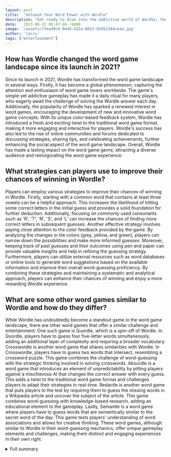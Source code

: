 ```yaml
---
layout: post
title:  "Unleash Your Word Power with Wordle"
description: "Get ready to dive into the addictive world of Wordle, the word game that has taken the globe by storm. Discover how to improve your chances of winning, explore exciting spin-off games, and uncover the secrets of WordleBot. Prepare to unleash your word power and conquer the challenge!"
date:   2023-08-22 00:47:46 -0400
image: '/assets/73ea49c6-0e4d-422a-8023-02d52244ceaa.jpg'
author: 'larry'
tags: ["entertainment"]
---
```


## How has Wordle changed the word game landscape since its launch in 2021?
Since its launch in 2021, Wordle has transformed the word game landscape in several ways. Firstly, it has become a global phenomenon, capturing the attention and enthusiasm of word game lovers worldwide. The game's simple yet addictive gameplay has made it a daily ritual for many players, who eagerly await the challenge of solving the Wordle answer each day. Additionally, the popularity of Wordle has sparked a renewed interest in word games, encouraging the development of new and innovative word game concepts. With its unique color-based feedback system, Wordle has introduced a fresh and exciting twist to the traditional word game format, making it more engaging and interactive for players. Wordle's success has also led to the rise of online communities and forums dedicated to discussing strategies, sharing tips, and celebrating achievements, further enhancing the social aspect of the word game landscape. Overall, Wordle has made a lasting impact on the word game genre, attracting a diverse audience and reinvigorating the word game experience.

## What strategies can players use to improve their chances of winning in Wordle?
Players can employ various strategies to improve their chances of winning in Wordle. Firstly, starting with a common word that contains at least three vowels can be a helpful approach. This increases the likelihood of hitting some correct letters in the initial guess and provides a solid foundation for further deduction. Additionally, focusing on commonly used consonants such as 'R', 'T', 'N', 'S', and 'L' can increase the chances of finding more correct letters in subsequent guesses. Another effective strategy involves paying close attention to the color feedback provided by the game. By analyzing the changes in tile colors (grey, yellow, and green), players can narrow down the possibilities and make more informed guesses. Moreover, keeping track of past guesses and their outcomes using pen and paper can provide valuable insights and help in refining the guessing strategy. Furthermore, players can utilize external resources such as word databases or online tools to generate word suggestions based on the available information and improve their overall word-guessing proficiency. By combining these strategies and maintaining a systematic and analytical approach, players can enhance their chances of winning and enjoy a more rewarding Wordle experience.

## What are some other word games similar to Wordle and how do they differ?
While Wordle has undoubtedly become a standout game in the word game landscape, there are other word games that offer a similar challenge and entertainment. One such game is Quordle, which is a spin-off of Wordle. In Quordle, players have to guess four five-letter words simultaneously, adding an additional layer of complexity and requiring a broader vocabulary. Crosswordle is another word game that shares similarities with Wordle. In Crosswordle, players have to guess two words that intersect, resembling a crossword puzzle. This game combines the challenge of word-guessing with the strategic thinking involved in solving crosswords. Absurdle is a word game that introduces an element of unpredictability by pitting players against a mischievous AI that changes the correct answer with every guess. This adds a twist to the traditional word game format and challenges players to adapt their strategies in real-time. Redactle is another word game that puts players to the test by requiring them to guess the missing words in a Wikipedia article and uncover the subject of the article. This game combines word-guessing with knowledge-based research, adding an educational element to the gameplay. Lastly, Semantle is a word game where players have to guess words that are semantically similar to the secret word of the day. This game tests players' understanding of word associations and allows for creative thinking. These word games, although similar to Wordle in their word-guessing mechanics, offer unique gameplay elements and challenges, making them distinct and engaging experiences in their own right.

<details>
  <summary>Full summary</summary>
Wordle has become a daily ritual for its fans across the globe. Launched in 2021, the word game soon became a viral trend. The craze surrounding the puzzle hasn't slowed down since then. Every day, people try their best to solve the Wordle answer, and if successful, they aren't shy about boasting their vocabulary and puzzle-solving skills.<br><br>The word puzzle requires the player to guess the correct five-letter word of the day in six tries. The first guess is the hardest, but there's a trick to tackle it. One strategy is to come up with a word comprising the most number of vowels. By submitting the guessed word by hitting 'enter' on the Wordle keypad, the player can notice the color of the tiles change. Grey tiles depict letters that do not appear in the word, yellow tiles show that the letter is right but placed on the wrong tile, and green tiles indicate the right letter in the correct spot.<br><br>To improve their chances of winning, players must remember the limited number of tries Wordle offers. Choosing a common word with at least three vowels is a good way to start. Words like 'saute', 'adios', 'aisle', and 'lemur' have a mix of vowels and consonants and can help finish the game with fewer guesses. Beginning with a word that has some common consonants such as 'R', 'T', 'N', 'S', and 'L', along with vowels, is another helpful tip for success in Wordle. Eliminating letters that don't appear in a word (or in grey tiles) is also an important strategy. Guessing the second word using this process increases the chances of finding letters that would turn green or yellow in fewer tries.<br><br>For an extra edge in the game, players can choose a new word every time they start Wordle. Starting with a different word each day adds some fun to the daily word puzzle game. It's recommended to pick a word with different vowels and consonants each time. However, some players prefer starting Wordle with the same word every day. They choose words with at least two to three vowels along with common consonants to arrive at the Wordle of the day.<br><br>While playing Wordle, it's crucial to be careful about words that include the same two letters, as they can use up guesses. Just because a letter has been placed on a green tile doesn't mean it cannot be used again in the word. Using a pen and paper can help jot down information for more clarity. Players can write down the letter in the green tiles and leave the others empty. This will help guess the next word more efficiently. Additionally, players can use different gadgets or online word databases for additional help if needed.<br><br>Josh Wardle is the brain behind Wordle. He designed it back in 2013 and introduced the concept of one round a day later on. The New York Times acquired the game in 2022.<br><br>In addition to Wordle, there are other word games that offer a similar challenge. Quordle is a Wordle spin-off where players have to guess four five-letter words at once. Crosswordle is similar to Wordle, but players have to guess two words that cross over, like in a crossword puzzle. Absurdle is a game where players play against a mischievous AI that changes the correct answer with every guess. Redactle is a word game where players have to discover the subject of a Wikipedia article by guessing the missing words. Semantle is a word game where players have to guess words that are semantically similar to the secret word of the day.<br><br>The question of the best starting word for Wordle has intrigued players. WordleBot's attempt to settle the question has gained interest. However, the answer is more complicated than expected. Players are fascinated with how closely their guesses match those of a machine. This curiosity gave birth to WordleBot, which provides advice and recommendations for opening words in normal and hard mode. Using WordleBot's advice has several benefits, including analytical thinking, improvement in solving puzzles, and even tiebreakers in competitive text chains. It also provides bragging rights and acknowledges unlucky outcomes.<br><br>With its addictive gameplay and endless possibilities, Wordle has captured the hearts of word game lovers worldwide. Whether you're a casual player looking for some daily entertainment or a competitive word enthusiast, Wordle offers a challenging and satisfying experience. So, dive into the exciting world of Wordle and see how many words you can conquer!
</details>
